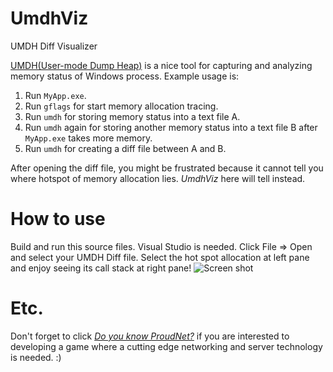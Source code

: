 # UmdhViz
UMDH Diff Visualizer

[UMDH(User-mode Dump Heap)](https://support.microsoft.com/ko-kr/kb/268343/en-us) is a nice tool for capturing and 
analyzing memory status of Windows process. Example usage is:

1. Run `MyApp.exe`.
2. Run `gflags` for start memory allocation tracing.
3. Run `umdh` for storing memory status into a text file A.
4. Run `umdh` again for storing another memory status into a text file B after `MyApp.exe` takes more memory.
5. Run `umdh` for creating a diff file between A and B.

After opening the diff file, you might be frustrated because it cannot tell you where hotspot of memory allocation lies. 
*UmdhViz* here will tell instead.

How to use
==========
Build and run this source files. Visual Studio is needed.
Click File => Open and select your UMDH Diff file.
Select the hot spot allocation at left pane and enjoy seeing its call stack at right pane!
![Screen shot](http://i.imgur.com/1WV3cBB.png)

Etc.
=======
Don't forget to click [*Do you know ProudNet?*](http://www.nettention.com) if you are interested to developing a game where a cutting edge networking and server technology is needed. :)
